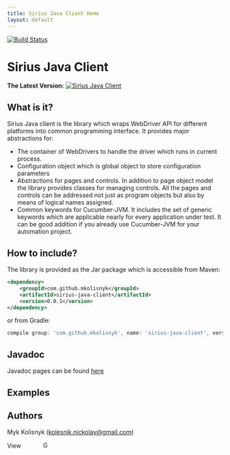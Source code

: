 ```yaml
---
title: Sirius Java Client Home
layout: default
---
```


[![Build Status](https://travis-ci.org/mkolisnyk/Sirius-Java-Client.svg?branch=master)](https://travis-ci.org/mkolisnyk/Sirius-Java-Client)

# Sirius Java Client

**The Latest Version:** [![Sirius Java Client](https://maven-badges.herokuapp.com/maven-central/com.github.mkolisnyk/sirius-java-client/badge.svg?style=flat)](http://mvnrepository.com/artifact/com.github.mkolisnyk/sirius-java-client)

## What is it?

Sirius Java client is the library which wraps WebDriver API for different platforms into common programming interface. It provides major abstractions for:

* The container of WebDrivers to handle the driver which runs in current process.
* Configuration object which is global object to store configuration parameters
* Abstractions for pages and controls. In addition to page object model the library provides classes for managing controls. All the pages and controls can be addressed not just as program objects but also by means of logical names assigned.
* Common keywords for Cucumber-JVM. It includes the set of generic keywords which are applicable nearly for every application under test. It can be good addition if you already use Cucumber-JVM for your automation project.

## How to include?

The library is provided as the Jar package which is accessible from Maven:

``` xml
<dependency>
    <groupId>com.github.mkolisnyk</groupId>
    <artifactId>sirius-java-client</artifactId>
    <version>0.0.1</version>
</dependency>
```

or from Gradle:

``` groovy
compile group: 'com.github.mkolisnyk', name: 'sirius-java-client', version: '0.0.1'
```

## Javadoc

Javadoc pages can be found [here](/Sirius-Java-Client/javadoc/)

## Examples

## Authors

Myk Kolisnyk (kolesnik.nickolay@gmail.com) 

<a href="http://ua.linkedin.com/pub/mykola-kolisnyk/14/533/903"><img src="http://www.linkedin.com/img/webpromo/btn_profile_bluetxt_80x15.png" width="80" height="15" border="0" alt="View Mykola Kolisnyk's profile on LinkedIn"></a>
<a href="http://plus.google.com/108480514086204589709?prsrc=3" rel="publisher" style="text-decoration:none;">
<img src="http://ssl.gstatic.com/images/icons/gplus-16.png" alt="Google+" style="border:0;width:16px;height:16px;"/></a>